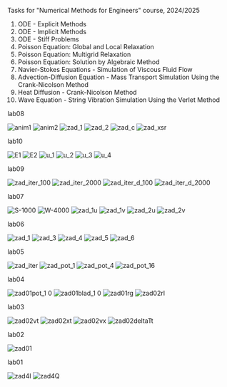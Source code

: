 Tasks for "Numerical Methods for Engineers" course, 2024/2025

1. ODE - Explicit Methods
2. ODE - Implicit Methods
3. ODE - Stiff Problems
4. Poisson Equation: Global and Local Relaxation
5. Poisson Equation: Multigrid Relaxation
6. Poisson Equation: Solution by Algebraic Method
7. Navier-Stokes Equations - Simulation of Viscous Fluid Flow
8. Advection-Diffusion Equation - Mass Transport Simulation Using the Crank-Nicolson Method
9. Heat Diffusion - Crank-Nicolson Method
10. Wave Equation - String Vibration Simulation Using the Verlet Method

lab08

![anim1](https://github.com/user-attachments/assets/79386497-9e6f-4fd1-ab7c-01434709436c)
![anim2](https://github.com/user-attachments/assets/b07a67c4-7d9f-4c45-85cf-36c3b0b99bc5)
![zad_1](https://github.com/user-attachments/assets/fa4d01ca-d3ea-4f73-a7b9-cd34062a1346)
![zad_2](https://github.com/user-attachments/assets/ab6db821-c1f2-430a-a7f7-3a9442b73e26)
![zad_c](https://github.com/user-attachments/assets/918643fd-cf69-48db-b797-9328950dfef2)
![zad_xsr](https://github.com/user-attachments/assets/b1043e58-320b-4c7b-a113-ea8568d2ffc0)

lab10

![E1](https://github.com/user-attachments/assets/4e0e1505-a930-46ec-bf3b-1a4e4d5d557c)
![E2](https://github.com/user-attachments/assets/f2daca9d-edf9-4e02-9322-0a96f7efccfb)
![u_1](https://github.com/user-attachments/assets/d5d12ed2-a5bd-482a-a70e-342962527c75)
![u_2](https://github.com/user-attachments/assets/352785d3-b120-444e-ab13-bd6937ec1597)
![u_3](https://github.com/user-attachments/assets/6815b24e-89b4-4de4-b249-93994772fb37)
![u_4](https://github.com/user-attachments/assets/c1a06d92-9e14-484c-b361-f7df0faa83e1)

lab09

![zad_iter_100](https://github.com/user-attachments/assets/d13d6197-ae23-4b80-8733-3032a227caa1)
![zad_iter_2000](https://github.com/user-attachments/assets/bedfd6e0-d8fa-44f0-adac-e4ba2ca356f0)
![zad_iter_d_100](https://github.com/user-attachments/assets/8c6f3c7c-834a-465d-bee8-3c61874fc2bc)
![zad_iter_d_2000](https://github.com/user-attachments/assets/39cc7db3-c5e0-4f99-aac6-8a2aca53e18c)

lab07

![S-1000](https://github.com/user-attachments/assets/a3912681-7212-43e4-81d1-627fc95da6b1)
![W-4000](https://github.com/user-attachments/assets/ccf59c71-398c-4ad6-b697-60c22d3a317f)
![zad_1u](https://github.com/user-attachments/assets/58a59217-1e5d-4ede-956f-946ff748230d)
![zad_1v](https://github.com/user-attachments/assets/80c1a0c3-8b0a-4035-a624-e85a01033ce6)
![zad_2u](https://github.com/user-attachments/assets/0ba229b4-1d15-4bec-a8d6-3addc234e5cd)
![zad_2v](https://github.com/user-attachments/assets/5c9269d1-6997-410f-a4c8-350259306a10)

lab06

![zad_1](https://github.com/user-attachments/assets/0b187e30-27e9-4585-b33b-d4e3e2d1b27b)
![zad_3](https://github.com/user-attachments/assets/9b5235b3-51e7-4112-8f28-9ea4c913ce97)
![zad_4](https://github.com/user-attachments/assets/a6f70e76-115f-4419-a89e-7a69e953e077)
![zad_5](https://github.com/user-attachments/assets/32d8b162-7730-41a4-a32a-6c856ca7ede3)
![zad_6](https://github.com/user-attachments/assets/583732e0-6959-4877-bbf2-8111613e17dc)

lab05

![zad_iter](https://github.com/user-attachments/assets/eafe9a6a-4bb4-4cf9-b4c4-dd65e627848f)
![zad_pot_1](https://github.com/user-attachments/assets/49816517-60c3-4048-9c63-7d92fd0be8f9)
![zad_pot_4](https://github.com/user-attachments/assets/88b080ec-ae34-4cab-a7fd-8298993c542d)
![zad_pot_16](https://github.com/user-attachments/assets/1788e101-f28c-468f-91b3-d9c2bbd143f2)

lab04

![zad01pot_1 0](https://github.com/user-attachments/assets/f73aaea2-f9a9-432d-a707-11356e67e03f)
![zad01blad_1 0](https://github.com/user-attachments/assets/d58a4b80-c41d-430d-9423-dc1b8d7067ea)
![zad01rg](https://github.com/user-attachments/assets/bb05961e-2c52-4197-a56a-1dd741d39f59)
![zad02rl](https://github.com/user-attachments/assets/42cc8cf7-1f54-4014-ad46-c4b43f70843f)

lab03

![zad02vt](https://github.com/user-attachments/assets/a17db63b-87b0-4e05-ab35-2e60f292e95a)
![zad02xt](https://github.com/user-attachments/assets/bdd0373f-2a34-409d-9f58-9b9e38211efa)
![zad02vx](https://github.com/user-attachments/assets/013a42a3-e5b6-4328-bc68-8b5be3f55ae2)
![zad02deltaTt](https://github.com/user-attachments/assets/9cf6ac7a-09d4-4606-85f6-a331012028aa)

lab02

![zad01](https://github.com/user-attachments/assets/18037c25-c564-4f35-97b2-786ef55dc417)

lab01

![zad4I](https://github.com/user-attachments/assets/b390fbc8-f001-4028-9fe3-c6bcdc116558)
![zad4Q](https://github.com/user-attachments/assets/6fa87bce-2752-4280-93f8-5cecf3a33266)
